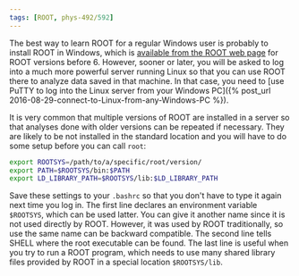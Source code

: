 ```yaml
---
tags: [ROOT, phys-492/592]
---
```


The best way to learn ROOT for a regular Windows user is probably to install 
ROOT in Windows, which is [available from the ROOT web 
page](https://root.cern.ch/downloading-root) for ROOT versions before 6. 
However, sooner or later, you will be asked to log into a much more powerful 
server running Linux so that you can use ROOT there to analyze data saved in 
that machine. In that case, you need to [use PuTTY to log into the Linux server 
from your Windows PC]({% post_url 
2016-08-29-connect-to-Linux-from-any-Windows-PC %}).

It is very common that multiple versions of ROOT are installed in a server so 
that analyses done with older versions can be repeated if necessary. They are 
likely to be not installed in the standard location and you will have to do 
some setup before you can call `root`:

``` bash
export ROOTSYS=/path/to/a/specific/root/version/
export PATH=$ROOTSYS/bin:$PATH
export LD_LIBRARY_PATH=$ROOTSYS/lib:$LD_LIBRARY_PATH
```

Save these settings to your `.bashrc` so that you don't have to type it again 
next time you log in. The first line declares an environment variable 
`$ROOTSYS`, which can be used latter. You can give it another name since it is 
not used directly by ROOT. However, it was used by ROOT traditionally, so use 
the same name can be backward compatible. The second line tells SHELL where the 
root executable can be found. The last line is useful when you try to run a 
ROOT program, which needs to use many shared library files provided by ROOT in 
a special location `$ROOTSYS/lib`.
